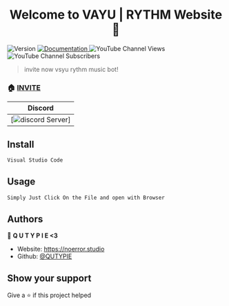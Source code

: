 <h1 align="center">Welcome to VAYU | RYTHM Website 👋</h1>
<p>
  <img alt="Version" src="https://img.shields.io/badge/version-V1-blue.svg?cacheSeconds=2592000" />
  <a href="https://unique-cord.netlify.app/docs" target="_blank">
    <img alt="Documentation" src="https://img.shields.io/badge/documentation-yes-brightgreen.svg" />
  </a>
<img alt="YouTube Channel Views" src="https://youtube.com/c/VAYUEsports">
<img alt="YouTube Channel Subscribers" src="https://youtube.com/c/VAYUEsports">

  </a>
</p>

> invite now vsyu rythm music bot!

### 🏠 [INVITE](https://dsc.gg/vayu-rythm-gg?ref=homepage)

  Discord |
|---|
| [![discord Server](https://discord.gg/Rqdx38Gdfn)] 

## Install

```sh
Visual Studio Code
```

## Usage

```sh
Simply Just Click On the File and open with Browser
```

## Authors

🔱 **Q U T Y P I E <3**

* Website: https://noerror.studio
* Github: [@QUTYPIE](https://github.com/QUTYPIE)





## Show your support

Give a ⭐️ if this project helped 

</a>
